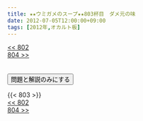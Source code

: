 ```yaml
---
title: ★★ウミガメのスープ★★803杯目　ダメ元の味
date: 2012-07-05T12:00:00+09:00
tags: [2012年,オカルト板]
---
```

<div class="th_left"><a href="../802"><< 802</a></div>
<div class="th_right"><a href="../804">804 >></a></div>
<br><br>
<script src="../../js/cupsoup.js"></script>
<form>
<input type="button" value="問題と解説のみにする" onClick="toggleCupsoup()">
</form>
{{< 803 >}}
<div class="th_left"><a href="../802"><< 802</a></div>
<div class="th_right"><a href="../804">804 >></a></div>